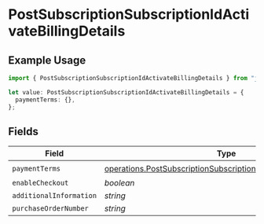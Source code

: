 # PostSubscriptionSubscriptionIdActivateBillingDetails

## Example Usage

```typescript
import { PostSubscriptionSubscriptionIdActivateBillingDetails } from "jani-payments/models/operations";

let value: PostSubscriptionSubscriptionIdActivateBillingDetails = {
  paymentTerms: {},
};
```

## Fields

| Field                                                                                                                                          | Type                                                                                                                                           | Required                                                                                                                                       | Description                                                                                                                                    |
| ---------------------------------------------------------------------------------------------------------------------------------------------- | ---------------------------------------------------------------------------------------------------------------------------------------------- | ---------------------------------------------------------------------------------------------------------------------------------------------- | ---------------------------------------------------------------------------------------------------------------------------------------------- |
| `paymentTerms`                                                                                                                                 | [operations.PostSubscriptionSubscriptionIdActivatePaymentTerms](../../models/operations/postsubscriptionsubscriptionidactivatepaymentterms.md) | :heavy_check_mark:                                                                                                                             | N/A                                                                                                                                            |
| `enableCheckout`                                                                                                                               | *boolean*                                                                                                                                      | :heavy_minus_sign:                                                                                                                             | N/A                                                                                                                                            |
| `additionalInformation`                                                                                                                        | *string*                                                                                                                                       | :heavy_minus_sign:                                                                                                                             | N/A                                                                                                                                            |
| `purchaseOrderNumber`                                                                                                                          | *string*                                                                                                                                       | :heavy_minus_sign:                                                                                                                             | N/A                                                                                                                                            |